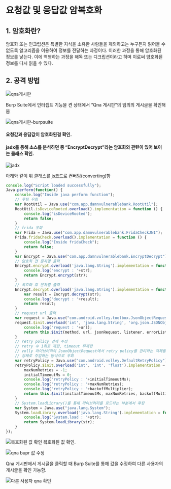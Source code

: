 # 요청값 및 응답값 암복호화

## 1. 암호화란?


 암호화 또는 인크립션은 특별한 지식을 소유한 사람들을 제외하고는 누구든지 읽어볼 수 없도록 알고리즘을 이용하여 정보를 전달하는 과정이다.     이러한 과정을 통해 암호화된 정보를 낳는다. 이에 역행하는 과정을 해독 또는 디크립션이라고 하며 이로써 암호화된 정보를 다시 읽을 수 있다.



## 2. 공격 방법




![qna게시판](https://user-images.githubusercontent.com/53963779/200760339-236b07b9-0b5e-4595-b774-c542494241ba.png)


 Burp Suite에서 인터셉트 기능을 켠 상태에서 “Qna 게시판”의 임의의 게시글을 확인해 봄


![qna게시판-burpsuite](https://user-images.githubusercontent.com/53963779/200765947-f73bb9d0-4311-4e87-b230-2ff2262616f4.png)

<!--#하드코딩 목차 이동-->
#### 요청값과 응답값이 암호화된걸 확인. 
#### jadx를 통해 소스를 분석하던 중 “EncryptDecrypt”라는 암호화와 관련이 있어 보이는 클래스 확인.

![jadx](https://user-images.githubusercontent.com/53963779/200766723-a6a09d62-1ff1-458e-8619-be920ef15362.png)


아래와 같이 위 클래스를 js코드로 컨버팅(converting)함

```javascript
console.log("Script loaded successfully");
Java.perform(function() {
    console.log("Inside java perform function");
    // 루팅 우회
    var RootUtil = Java.use("com.app.damnvulnerablebank.RootUtil");
    RootUtil.isDeviceRooted.overload().implementation = function () {
        console.log("isDeviceRooted");
        return false;
    }
    // frida 우회
    var Frida = Java.use("com.app.damnvulnerablebank.FridaCheckJNI");
    Frida.fridaCheck.overload().implementation = function () {
        console.log("Inside fridaCheck");
        return false;
    }
    var Encrypt = Java.use("com.app.damnvulnerablebank.EncryptDecrypt");
    // 암호화 전 문자열 출력
    Encrypt.encrypt.overload('java.lang.String').implementation = function (str) {
        console.log('encrypt : '+str);
        return Encrypt.encrypt(str);
    }
    // 복호화 후 문자열 출력
    Encrypt.decrypt.overload('java.lang.String').implementation = function (str) {
        var result = Encrypt.decrypt(str);
        console.log('decrypt : '+result);
        return result;
    }
    // request url 출력
    var request = Java.use("com.android.volley.toolbox.JsonObjectRequest")
    request.$init.overload('int', 'java.lang.String', 'org.json.JSONObject', 'com.android.volley.Response$Listener', 'com.android.volley.Response$ErrorListener').implementation = function (method, url, jsonRequest, listener, errorListener) {
        console.log('request : '+url);
        return this.$init(method, url, jsonRequest, listener, errorListener);
    }
    // retry policy 강제 수정
    // retry 수 1회로 제한, timeout 무제한
    // volly 라이브러리의 JsonObjectRequest에서 retry policy를 관리하는 객체를 생성하는 부분에서
    // 강제로 주입하는 방식으로 우회
    var retryPolicy = Java.use("com.android.volley.DefaultRetryPolicy")
    retryPolicy.$init.overload('int', 'int', 'float').implementation = function (initialTimeoutMs, maxNumRetries, backoffMultiplier) {
        maxNumRetries = -1;
        initialTimeoutMs = 0;
        console.log('retryPolicy : '+initialTimeoutMs);
        console.log('retryPolicy : '+maxNumRetries);
        console.log('retryPolicy : '+backoffMultiplier);
        return this.$init(initialTimeoutMs, maxNumRetries, backoffMultiplier);
    }
    // System.loadLibrary()를 통해 라이브러리를 로드하는 부분에서 후킹
    var System = Java.use("java.lang.System");
    System.loadLibrary.overload('java.lang.String').implementation = function (str) {
        console.log('System.load : '+str);
        return System.loadLibrary(str);
    }
});
```

![복호화된 값 확인](https://user-images.githubusercontent.com/53963779/200767028-35929f01-0f27-42e2-8042-faae3e986a96.png)
복호화된 값 확인.

![qna bupr 값 수정](https://user-images.githubusercontent.com/53963779/200767115-29e51579-0c37-4293-b925-e99f564212be.png)

Qna 게시판에서 게시글을 클릭할 때 Burp Suite를 통해 값을 수정하여 다른 사용자의 게시글을 확인 가능함.

![다른 사용자 qna 확인](https://user-images.githubusercontent.com/53963779/200767272-44fef888-4f04-4f1b-a0cf-1bb39952568a.png)

